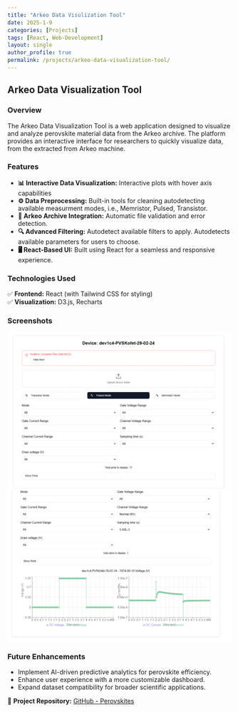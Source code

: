```yaml
---
title: "Arkeo Data Visulization Tool"
date: 2025-1-9
categories: [Projects]
tags: [React, Web-Development]
layout: single
author_profile: true
permalink: /projects/arkeo-data-visualization-tool/
---
```



## **Arkeo Data Visualization Tool**  


### **Overview**  
The Arkeo Data Visualization Tool is a web application designed to visualize and analyze perovskite material data from the Arkeo archive. The platform provides an interactive interface for researchers to quickly visualize data, from the extracted from Arkeo machine. 

### **Features**  
- **📊 Interactive Data Visualization:** Interactive plots with hover axis capabilities
- **⚙️ Data Preprocessing:** Built-in tools for cleaning autodetecting available measurment modes, i.e., Memristor, Pulsed, Transistor. 
- **📁 Arkeo Archive Integration:** Automatic file validation and error detection.
- **🔍 Advanced Filtering:** Autodetect available filters to apply. Autodetects available parameters for users to choose.  
- **🖥️ React-Based UI:** Built using React for a seamless and responsive experience.  

### **Technologies Used**  
✅ **Frontend:** React (with Tailwind CSS for styling)  
✅ **Visualization:** D3.js, Recharts  

### **Screenshots**  
![App Dashboard](/assets/images/filter_menu.png)  
![Data Visualization](/assets/images/custom_filter.png)  

### **Future Enhancements**  
- Implement AI-driven predictive analytics for perovskite efficiency.  
- Enhance user experience with a more customizable dashboard.  
- Expand dataset compatibility for broader scientific applications.  

📌 **Project Repository:** [GitHub - Perovskites](https://github.com/DimitrisGkoutzounis/Perovskites)  